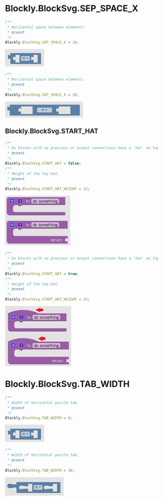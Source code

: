 # Blockly.BlockSvg.SEP_SPACE_X
```javascript
/**
 * Horizontal space between elements.
 * @const
 */
Blockly.BlockSvg.SEP_SPACE_X = 10;
```
![SEP_SPACE_X 10](./images/TAB_WIDTH_8.jpg)
```javascript
/**
 * Horizontal space between elements.
 * @const
 */
Blockly.BlockSvg.SEP_SPACE_X = 30;
```
![SEP_SPACE_X 10](./images/SEP_SPACE_X_30.jpg)

## Blockly.BlockSvg.START_HAT
```javascript
/**
 * Do blocks with no previous or output connections have a 'hat' on top?
 * @const
 */
Blockly.BlockSvg.START_HAT = false;
/**
 * Height of the top hat.
 * @const
 */
Blockly.BlockSvg.START_HAT_HEIGHT = 15;
```
![START_HAT False](./images/START_HAT_false.jpg)


```javascript
/**
 * Do blocks with no previous or output connections have a 'hat' on top?
 * @const
 */
Blockly.BlockSvg.START_HAT = true;
/**
 * Height of the top hat.
 * @const
 */
Blockly.BlockSvg.START_HAT_HEIGHT = 15;
```
![START_HAT True](./images/START_HAT_true.jpg)
# Blockly.BlockSvg.TAB_WIDTH
```javascript
/**
 * Width of horizontal puzzle tab.
 * @const
 */
Blockly.BlockSvg.TAB_WIDTH = 8;
```
![TAB_WIDTH 8](./images/TAB_WIDTH_8.jpg)
```javascript
/**
 * Width of horizontal puzzle tab.
 * @const
 */
Blockly.BlockSvg.TAB_WIDTH = 30;
```
![TAB_WIDTH 30](./images/TAB_WIDTH_30.jpg)
